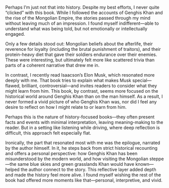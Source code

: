 Perhaps I’m just not that into history. Despite my best efforts, I never quite “clicked” with this book. While I followed the accounts of Genghis Khan and the rise of the Mongolian Empire, the stories passed through my mind without leaving much of an impression. I found myself indifferent—able to understand what was being told, but not emotionally or intellectually engaged.

Only a few details stood out: Mongolian beliefs about the afterlife, their reverence for loyalty (including the brutal punishment of traitors), and their protein-heavy diet that gave their soldiers endurance over their enemies. These were interesting, but ultimately felt more like scattered trivia than parts of a coherent narrative that drew me in.

In contrast, I recently read Isaacson’s Elon Musk, which resonated more deeply with me. That book tries to explain what makes Musk special—flawed, brilliant, controversial—and invites readers to consider what they might learn from him. This book, by contrast, seems more focused on the historical world around Genghis Khan than on the man himself. As a result, I never formed a vivid picture of who Genghis Khan was, nor did I feel any desire to reflect on how I might relate to or learn from him.

Perhaps this is the nature of history-focused books—they often present facts and events with minimal interpretation, leaving meaning-making to the reader. But in a setting like listening while driving, where deep reflection is difficult, this approach felt especially flat.

Ironically, the part that resonated most with me was the epilogue, narrated by the author himself. In it, he steps back from strict historical recounting and offers a personal perspective: how Genghis Khan has been misunderstood by the modern world, and how visiting the Mongolian steppe—the same blue skies and green grasslands Khan would have known—helped the author connect to the story. This reflective layer added depth and made the history feel more alive. I found myself wishing the rest of the book had offered more moments like that—personal, interpretive, and vivid.